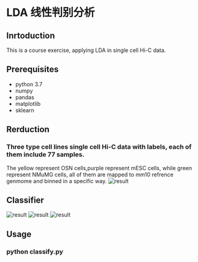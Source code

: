 # LDA 线性判别分析

## Inrtoduction
This is a course exercise, applying LDA in single cell Hi-C data.

## Prerequisites
- python 3.7
- numpy
- pandas
- matplotlib
- sklearn

## Rerduction
### Three type cell lines single cell Hi-C data with labels, each of them include 77 samples.
The yellow represent OSN cells,purple represent mESC cells, while green represent NMuMG cells, all of them are mapped to mm10 refrence genmome and binned in a specific way.
![result](https://github.com/401244520/ML-Course/blob/master/reduction.png?raw=true)

## Classifier
![result](https://github.com/401244520/ML-Course/blob/master/202020.png?raw=true)
![result](https://github.com/401244520/ML-Course/blob/master/777777.png?raw=true)
![result](https://github.com/401244520/ML-Course/blob/master/2007799.png?raw=true)

## Usage
### python classify.py 


